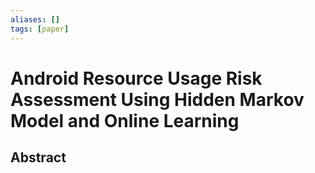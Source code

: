 ```yaml
---
aliases: []
tags: [paper]
---
```


# Android Resource Usage Risk Assessment Using Hidden Markov Model and Online Learning

## Abstract

